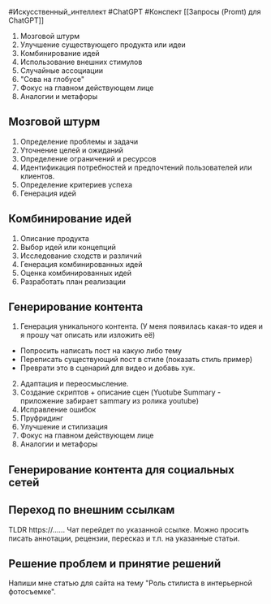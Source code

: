 #Искусственный_интеллект #ChatGPT #Конспект
[[Запросы (Promt) для ChatGPT]]



1. Мозговой штурм
2. Улучшение существующего продукта или идеи
3. Комбинирование идей
4. Использование внешних стимулов
5. Случайные ассоциации
6. "Сова на глобусе"
7. Фокус на главном действующем лице
8. Аналогии и метафоры

## Мозговой штурм
1. Определение проблемы и задачи
2. Уточнение целей и ожиданий
3. Определение ограничений и ресурсов
4. Идентификация потребностей и предпочтений пользователей или клиентов.
5. Определение критериев успеха
6. Генерация идей

## Комбинирование идей
1. Описание продукта
2. Выбор идей или концепций
3. Исследование сходств и различий
4. Генерация комбинированных идей
5. Оценка комбинированных идей
6. Разработать план реализации

## Генерирование контента
1. Генерация уникального контента. (У меня появилась какая-то идея и я прошу чат описать или изложить её)
 - Попросить написать пост на какую либо тему
 - Переписать существующий пост в стиле (показать стиль пример)
 - Преврати это в сценарий для видео и добавь хук.
2. Адаптация и переосмысление.
3. Создание скриптов + описание сцен (Yuotube Summary - приложение забирает sammary из ролика youtube)
4. Исправление ошибок
5. Пруфридинг
6. Улучшение и стилизация
7. Фокус на главном действующем лице
8. Аналогии и метафоры

## Генерирование контента для социальных сетей

## Переход по внешним ссылкам
TLDR https://......
Чат перейдет по указанной ссылке. Можно просить писать аннотации, рецензии, пересказ и т.п. на указанные статьи.

## Решение проблем и принятие решений


Напиши мне статью для сайта на тему "Роль стилиста в интерьерной фотосъемке".